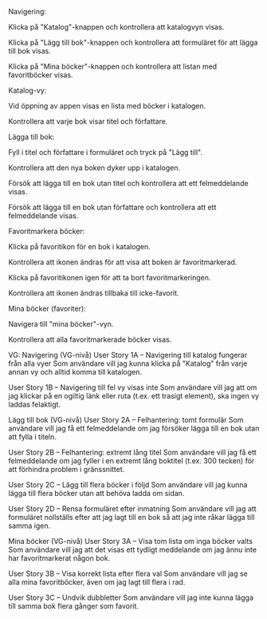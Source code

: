 Navigering:

Klicka på "Katalog"-knappen och kontrollera att katalogvyn visas.

Klicka på "Lägg till bok"-knappen och kontrollera att formuläret för att lägga till bok visas.

Klicka på "Mina böcker"-knappen och kontrollera att listan med favoritböcker visas.


Katalog-vy:

Vid öppning av appen visas en lista med böcker i katalogen.

Kontrollera att varje bok visar titel och författare.


Lägga till bok:

Fyll i titel och författare i formuläret och tryck på "Lägg till".

Kontrollera att den nya boken dyker upp i katalogen.

Försök att lägga till en bok utan titel och kontrollera att ett felmeddelande visas.

Försök att lägga till en bok utan författare och kontrollera att ett felmeddelande visas.


Favoritmarkera böcker:

Klicka på favoritikon för en bok i katalogen.

Kontrollera att ikonen ändras för att visa att boken är favoritmarkerad.

Klicka på favoritikonen igen för att ta bort favoritmarkeringen.

Kontrollera att ikonen ändras tillbaka till icke-favorit.


Mina böcker (favoriter):

Navigera till "mina böcker"-vyn.

Kontrollera att alla favoritmarkerade böcker visas.






VG:
Navigering (VG-nivå)
User Story 1A – Navigering till katalog fungerar från alla vyer
Som användare vill jag kunna klicka på "Katalog" från varje annan vy och alltid komma till katalogen.

User Story 1B – Navigering till fel vy visas inte
Som användare vill jag att om jag klickar på en ogiltig länk eller ruta (t.ex. ett trasigt element), ska ingen vy laddas felaktigt.

Lägg till bok (VG-nivå)
User Story 2A – Felhantering: tomt formulär
Som användare vill jag få ett felmeddelande om jag försöker lägga till en bok utan att fylla i titeln.

User Story 2B – Felhantering: extremt lång titel
Som användare vill jag få ett felmeddelande om jag fyller i en extremt lång boktitel (t.ex. 300 tecken) för att förhindra problem i gränssnittet.

User Story 2C – Lägg till flera böcker i följd
Som användare vill jag kunna lägga till flera böcker utan att behöva ladda om sidan.

User Story 2D – Rensa formuläret efter inmatning
Som användare vill jag att formuläret nollställs efter att jag lagt till en bok så att jag inte råkar lägga till samma igen.

Mina böcker (VG-nivå)
User Story 3A – Visa tom lista om inga böcker valts
Som användare vill jag att det visas ett tydligt meddelande om jag ännu inte har favoritmarkerat någon bok.

User Story 3B – Visa korrekt lista efter flera val
Som användare vill jag se alla mina favoritböcker, även om jag lagt till flera i rad.

User Story 3C – Undvik dubbletter
Som användare vill jag inte kunna lägga till samma bok flera gånger som favorit.